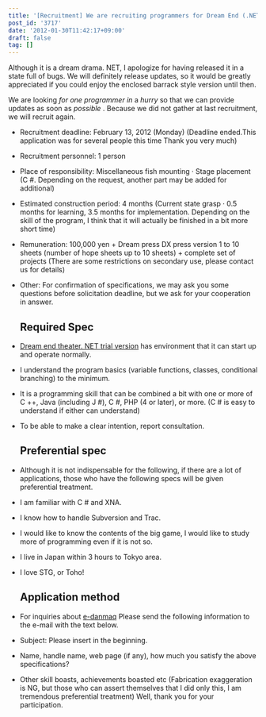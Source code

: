 ```yaml
---
title: '[Recruitment] We are recruiting programmers for Dream End (.NET version)'
post_id: '3717'
date: '2012-01-30T11:42:17+09:00'
draft: false
tag: []
---
```


Although it is a dream drama. NET, I apologize for having released it in a state full of bugs. We will definitely release updates, so it would be greatly appreciated if you could enjoy the enclosed barrack style version until then.

We are looking _for one programmer in_ a _hurry_ so that we can provide updates as soon as _possible_ . Because we did not gather at last recruitment, we will recruit again.

*   Recruitment deadline: February 13, 2012 (Monday) (Deadline ended.This application was for several people this time Thank you very much)
*   Recruitment personnel: 1 person
*   Place of responsibility: Miscellaneous fish mounting · Stage placement (C #. Depending on the request, another part may be added for additional)
*   Estimated construction period: 4 months (Current state grasp · 0.5 months for learning, 3.5 months for implementation. Depending on the skill of the program, I think that it will actually be finished in a bit more short time)
*   Remuneration: 100,000 yen + Dream press DX press version 1 to 10 sheets (number of hope sheets up to 10 sheets) + complete set of projects (There are some restrictions on secondary use, please contact us for details)
*   Other: For confirmation of specifications, we may ask you some questions before solicitation deadline, but we ask for your cooperation in answer.
    
    ## Required Spec
    

*   [Dream end theater. NET trial version](/!/thC/nph-thC3.0TrGetNightlyBuild.cgi) has environment that it can start up and operate normally.
*   I understand the program basics (variable functions, classes, conditional branching) to the minimum.
*   It is a programming skill that can be combined a bit with one or more of C ++, Java (including J #), C #, PHP (4 or later), or more. (C # is easy to understand if either can understand)
*   To be able to make a clear intention, report consultation.
    
    ## Preferential spec
    

*   Although it is not indispensable for the following, if there are a lot of applications, those who have the following specs will be given preferential treatment.
*   I am familiar with C # and XNA.
*   I know how to handle Subversion and Trac.
*   I would like to know the contents of the big game, I would like to study more of programming even if it is not so.
*   I live in Japan within 3 hours to Tokyo area.
*   I love STG, or Toho!
    
    ## Application method
    

*   For inquiries about [e-danmaq](https://www1n.sppd.ne.jp/danmaq.com/e-danmaq/index.cgi?type=shopinfo) Please send the following information to the e-mail with the text below.
*   Subject: Please insert <Dream Drama> in the beginning.
*   Name, handle name, web page (if any), how much you satisfy the above specifications?
*   Other skill boasts, achievements boasted etc (Fabrication exaggeration is NG, but those who can assert themselves that I did only this, I am tremendous preferential treatment) Well, thank you for your participation.